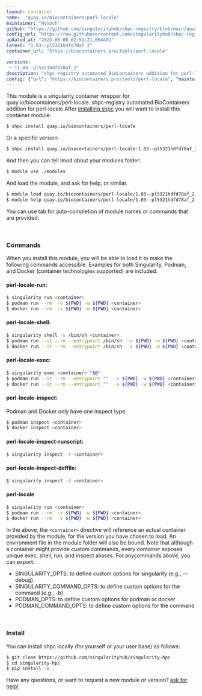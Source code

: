 ```yaml
---
layout: container
name:  "quay.io/biocontainers/perl-locale"
maintainer: "@vsoch"
github: "https://github.com/singularityhub/shpc-registry/blob/main/quay.io/biocontainers/perl-locale/container.yaml"
config_url: "https://raw.githubusercontent.com/singularityhub/shpc-registry/main/quay.io/biocontainers/perl-locale/container.yaml"
updated_at: "2023-05-08 02:51:21.064402"
latest: "1.03--pl5321hdfd78af_2"
container_url: "https://biocontainers.pro/tools/perl-locale"

versions:
 - "1.03--pl5321hdfd78af_2"
description: "shpc-registry automated BioContainers addition for perl-locale"
config: {"url": "https://biocontainers.pro/tools/perl-locale", "maintainer": "@vsoch", "description": "shpc-registry automated BioContainers addition for perl-locale", "latest": {"1.03--pl5321hdfd78af_2": "sha256:bec45597b32290d6da6da8327a6d08144383c38ad94ca843169c2faca2e90ac3"}, "tags": {"1.03--pl5321hdfd78af_2": "sha256:bec45597b32290d6da6da8327a6d08144383c38ad94ca843169c2faca2e90ac3"}, "docker": "quay.io/biocontainers/perl-locale"}
---
```


This module is a singularity container wrapper for quay.io/biocontainers/perl-locale.
shpc-registry automated BioContainers addition for perl-locale
After [installing shpc](#install) you will want to install this container module:


```bash
$ shpc install quay.io/biocontainers/perl-locale
```

Or a specific version:

```bash
$ shpc install quay.io/biocontainers/perl-locale:1.03--pl5321hdfd78af_2
```

And then you can tell lmod about your modules folder:

```bash
$ module use ./modules
```

And load the module, and ask for help, or similar.

```bash
$ module load quay.io/biocontainers/perl-locale/1.03--pl5321hdfd78af_2
$ module help quay.io/biocontainers/perl-locale/1.03--pl5321hdfd78af_2
```

You can use tab for auto-completion of module names or commands that are provided.

<br>

### Commands

When you install this module, you will be able to load it to make the following commands accessible.
Examples for both Singularity, Podman, and Docker (container technologies supported) are included.

#### perl-locale-run:

```bash
$ singularity run <container>
$ podman run --rm  -v ${PWD} -w ${PWD} <container>
$ docker run --rm  -v ${PWD} -w ${PWD} <container>
```

#### perl-locale-shell:

```bash
$ singularity shell -s /bin/sh <container>
$ podman run --it --rm --entrypoint /bin/sh  -v ${PWD} -w ${PWD} <container>
$ docker run --it --rm --entrypoint /bin/sh  -v ${PWD} -w ${PWD} <container>
```

#### perl-locale-exec:

```bash
$ singularity exec <container> "$@"
$ podman run --it --rm --entrypoint ""  -v ${PWD} -w ${PWD} <container> "$@"
$ docker run --it --rm --entrypoint ""  -v ${PWD} -w ${PWD} <container> "$@"
```

#### perl-locale-inspect:

Podman and Docker only have one inspect type.

```bash
$ podman inspect <container>
$ docker inspect <container>
```

#### perl-locale-inspect-runscript:

```bash
$ singularity inspect -r <container>
```

#### perl-locale-inspect-deffile:

```bash
$ singularity inspect -d <container>
```



#### perl-locale

```bash
$ singularity run <container>
$ podman run --rm  -v ${PWD} -w ${PWD} <container>
$ docker run --rm  -v ${PWD} -w ${PWD} <container>
```


In the above, the `<container>` directive will reference an actual container provided
by the module, for the version you have chosen to load. An environment file in the
module folder will also be bound. Note that although a container
might provide custom commands, every container exposes unique exec, shell, run, and
inspect aliases. For anycommands above, you can export:

 - SINGULARITY_OPTS: to define custom options for singularity (e.g., --debug)
 - SINGULARITY_COMMAND_OPTS: to define custom options for the command (e.g., -b)
 - PODMAN_OPTS: to define custom options for podman or docker
 - PODMAN_COMMAND_OPTS: to define custom options for the command

<br>

### Install

You can install shpc locally (for yourself or your user base) as follows:

```bash
$ git clone https://github.com/singularityhub/singularity-hpc
$ cd singularity-hpc
$ pip install -e .
```

Have any questions, or want to request a new module or version? [ask for help!](https://github.com/singularityhub/singularity-hpc/issues)
